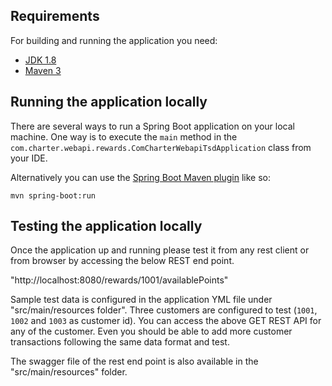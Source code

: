 ## Requirements

For building and running the application you need:

- [JDK 1.8](http://www.oracle.com/technetwork/java/javase/downloads/jdk8-downloads-2133151.html)
- [Maven 3](https://maven.apache.org)

## Running the application locally

There are several ways to run a Spring Boot application on your local machine. One way is to execute the `main` method in the `com.charter.webapi.rewards.ComCharterWebapiTsdApplication` class from your IDE.

Alternatively you can use the [Spring Boot Maven plugin](https://docs.spring.io/spring-boot/docs/current/reference/html/build-tool-plugins-maven-plugin.html) like so:

```shell
mvn spring-boot:run
```

## Testing the application locally

Once the application up and running please test it from any rest client or from browser by accessing the below REST end point.

"http://localhost:8080/rewards/1001/availablePoints"

Sample test data is configured in the application YML file under "src/main/resources folder". Three customers are configured to test (`1001`, `1002` and `1003` as customer id). You can access the above GET REST API for any of the customer. Even you should be able to add more customer transactions following the same data format and test.

The swagger file of the rest end point is also available in the "src/main/resources" folder.

